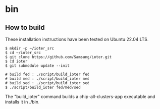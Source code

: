# bin

## How to build

These installation instructions have been tested on Ubuntu 22.04 LTS.

```
$ mkdir -p ~/ioter_src
$ cd ~/ioter_src
$ git clone https://github.com/Samsung/ioter.git
$ cd ioter
$ git submodule update --init

# build fed : ./script/build_ioter fed
# build med : ./script/build_ioter med
# build sed : ./script/build_ioter sed
$ ./script/build_ioter fed/med/sed
```

The "build_ioter" command builds a chip-all-clusters-app executable and installs it in ./bin.
